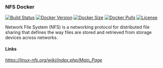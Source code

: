 [circleci_logo]: https://circleci.com/gh/stlouisn/nfs_docker.svg?style=svg
[circleci_url]: https://app.circleci.com/pipelines/github/stlouisn/nfs_docker

[docker_version_logo]: http://img.shields.io/docker/v/stlouisn/nfs/latest?arch=arm64
[docker_version_url]: https://hub.docker.com/r/stlouisn/nfs

[docker_size_logo]: http://img.shields.io/docker/image-size/stlouisn/nfs/latest
[docker_size_url]: https://hub.docker.com/r/stlouisn/nfs

[docker_pulls_logo]: https://img.shields.io/docker/pulls/stlouisn/nfs
[docker_pulls_url]: https://hub.docker.com/r/stlouisn/nfs

[license_logo]: https://img.shields.io/github/license/stlouisn/nfs_docker
[license_url]: https://github.com/stlouisn/nfs_docker/blob/main/LICENSE

### NFS Docker

[![Build Status][circleci_logo]][circleci_url]
[![Docker Version][docker_version_logo]][docker_version_url]
[![Docker Size][docker_size_logo]][docker_size_url]
[![Docker Pulls][docker_pulls_logo]][docker_pulls_url]
[![License][license_logo]][license_url]

Network File System (NFS) is a networking protocol for distributed file sharing that defines the way files are stored and retrieved from storage devices across networks.

#### Links

*https://linux-nfs.org/wiki/index.php/Main_Page*
